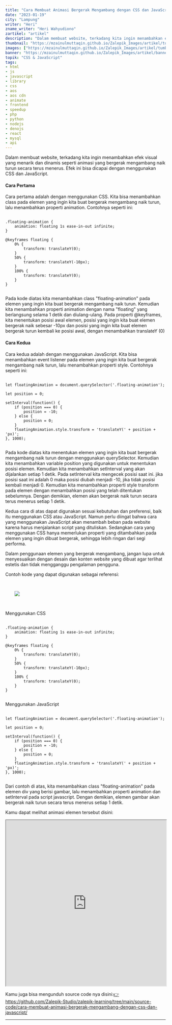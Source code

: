 ```yaml
---
title: "Cara Membuat Animasi Bergerak Mengambang dengan CSS dan JavaScript"
date: "2023-01-19"
city: "Lampung"
writer: "Heri"
zname_writer: "Heri Wahyudiono"
zartikel: "artikel"
description: "Dalam membuat website, terkadang kita ingin menambahkan efek visual yang menarik dan dinamis seperti animasi yang bergerak mengambang naik turun secara terus menerus. Efek ini bisa dicapai dengan menggunakan CSS dan JavaScript"
thumbnail: "https://mzainulmuttaqin.github.io/Zalepik_Images/artikel/tumbnail/zalepik_banner_cara membuat animasi bergerak mengambang dengan css dan javascript.png"
images: ["https://mzainulmuttaqin.github.io/Zalepik_Images/artikel/tumbnail/zalepik_banner_cara membuat animasi bergerak mengambang dengan css dan javascript.png"]
banner: "https://mzainulmuttaqin.github.io/Zalepik_Images/artikel/banner/zalepik_thumbnail_cara membuat animasi bergerak mengambang dengan css dan javascript.png"
topik: "CSS & JavaScript"
tags: 
- html
- js
- javascript
- library
- css
- aos
- aos cdn
- animate
- frontend
- speedup
- php
- python
- nodejs
- denojs
- react
- mysql
- api
---
```


Dalam membuat website, terkadang kita ingin menambahkan efek visual yang menarik dan dinamis seperti animasi yang bergerak mengambang naik turun secara terus menerus. Efek ini bisa dicapai dengan menggunakan CSS dan JavaScript.

<div class="zbarisbaru"></div>

#### Cara Pertama
Cara pertama adalah dengan menggunakan CSS. Kita bisa menambahkan class pada elemen yang ingin kita buat bergerak mengambang naik turun, lalu menambahkan properti animation. Contohnya seperti ini:

<pre class="language-css">
    <code class="language-css">
.floating-animation {
    animation: floating 1s ease-in-out infinite;
}

@keyframes floating {
    0% {
        transform: translateY(0);
    }
    50% {
        transform: translateY(-10px);
    }
    100% {
        transform: translateY(0);
    }
}
    </code>
</pre>

Pada kode diatas kita menambahkan class "floating-animation" pada elemen yang ingin kita buat bergerak mengambang naik turun. Kemudian kita menambahkan properti animation dengan nama "floating" yang berlangsung selama 1 detik dan diulang-ulang. Pada properti @keyframes, kita menentukan posisi awal elemen, posisi yang ingin kita buat elemen bergerak naik sebesar -10px dan posisi yang ingin kita buat elemen bergerak turun kembali ke posisi awal, dengan menambahkan translateY (0)

#### Cara Kedua

Cara kedua adalah dengan menggunakan JavaScript. Kita bisa menambahkan event listener pada elemen yang ingin kita buat bergerak mengambang naik turun, lalu menambahkan properti style. Contohnya seperti ini:

<pre class="language-javascript">
  <code class="language-javascript">
let floatingAnimation = document.querySelector('.floating-animation');

let position = 0;

setInterval(function() {
    if (position === 0) {
        position = -10;
    } else {
        position = 0;
    }
    floatingAnimation.style.transform = 'translateY(' + position + 'px)';
}, 1000);
  </code>
</pre>

Pada kode diatas kita menentukan elemen yang ingin kita buat bergerak mengambang naik turun dengan menggunakan querySelector. Kemudian kita menambahkan variable position yang digunakan untuk menentukan posisi elemen. Kemudian kita menambahkan setInterval yang akan dijalankan setiap 1 detik. Pada setInterval kita mengecek posisi saat ini. jika posisi saat ini adalah 0 maka posisi diubah menjadi -10, jika tidak posisi kembali menjadi 0. Kemudian kita menambahkan properti style transform pada elemen dengan menambahkan posisi yang telah ditentukan sebelumnya. Dengan demikian, elemen akan bergerak naik turun secara terus menerus setiap 1 detik.

<div class="zbarisbaru"></div>

Kedua cara di atas dapat digunakan sesuai kebutuhan dan preferensi, baik itu menggunakan CSS atau JavaScript. Namun perlu diingat bahwa cara yang menggunakan JavaScript akan menambah beban pada website karena harus menjalankan script yang dituliskan. Sedangkan cara yang menggunakan CSS hanya memerlukan properti yang ditambahkan pada elemen yang ingin dibuat bergerak, sehingga lebih ringan dari segi performa.

<div class="zbarisbaru"></div>

Dalam penggunaan elemen yang bergerak mengambang, jangan lupa untuk menyesuaikan dengan desain dan konten website yang dibuat agar terlihat estetis dan tidak mengganggu pengalaman pengguna.

<div class="zbarisbaru"></div>

Contoh kode yang dapat digunakan sebagai referensi:

<pre class="language-html">
    <code class="language-html">
<div class="floating-animation">
    <img src="element.png">
</div>
    </code>
</pre>

Menggunakan CSS
<pre class="language-css">
    <code class="language-css">
.floating-animation {
    animation: floating 1s ease-in-out infinite;
}

@keyframes floating {
    0% {
        transform: translateY(0);
    }
    50% {
        transform: translateY(-10px);
    }
    100% {
        transform: translateY(0);
    }
}
    </code>
</pre>

Menggunakan JavaScript
<pre class="language-javascript">
  <code class="language-javascript">
let floatingAnimation = document.querySelector('.floating-animation');

let position = 0;

setInterval(function() {
    if (position === 0) {
        position = -10;
    } else {
        position = 0;
    }
    floatingAnimation.style.transform = 'translateY(' + position + 'px)';
}, 1000);
  </code>
</pre>

Dari contoh di atas, kita menambahkan class "floating-animation" pada elemen div yang berisi gambar, lalu menambahkan properti animation dan setInterval pada script javascript. Dengan demikian, elemen gambar akan bergerak naik turun secara terus menerus setiap 1 detik.

<div class="zbarisbaru"></div>

Kamu dapat melihat animasi elemen tersebut disini:
<iframe src="https://zalepik-studio.github.io/zalepik-learning/source-code/cara-membuat-animasi-bergerak-mengambang-dengan-css-dan-javascript/" width="100%" height="520px">
</iframe>

<div class="zbarisbaru"></div>

Kamu juga bisa mengunduh source code nya disini:<a class="text-blue-600 italic" href="https://github.com/Zalepik-Studio/zalepik-learning/tree/main/source-code/cara-membuat-animasi-bergerak-mengambang-dengan-css-dan-javascript/" target="_blank">👉https://github.com/Zalepik-Studio/zalepik-learning/tree/main/source-code/cara-membuat-animasi-bergerak-mengambang-dengan-css-dan-javascript/</a>


<div class="zbarisbaru"></div>
<div class="zbarisbaru"></div>

---